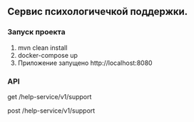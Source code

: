 ## Сервис психологичечкой поддержки.

### Запуск проекта

1. mvn clean install
2. docker-compose up
3. Приложение запущено http://localhost:8080

### API

get /help-service/v1/support

post /help-service/v1/support
